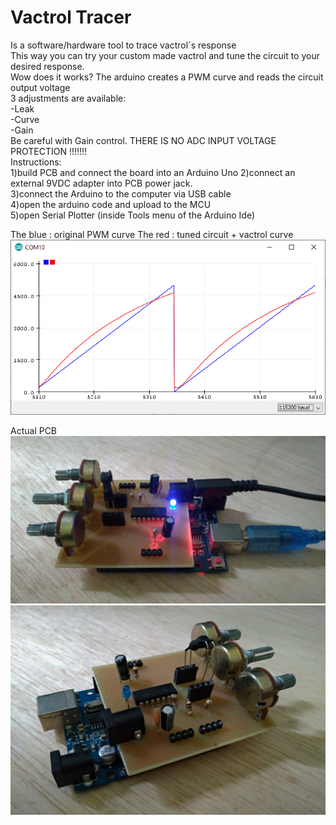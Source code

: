 # Vactrol Tracer

Is a software/hardware tool to trace vactrol´s response<br>
This way you can try your custom made vactrol and tune the circuit to your desired response.<br>
Wow does it works? The arduino creates a PWM curve and reads the circuit output voltage<br>
3 adjustments are available:<br>
-Leak<br>
-Curve<br>
-Gain<br>
Be careful with Gain control. THERE IS NO ADC INPUT VOLTAGE PROTECTION !!!!!!!<br>
Instructions: <br>
1)build PCB and connect the board into an Arduino Uno
2)connect an external 9VDC adapter into PCB power jack.<br>
3)connect the Arduino to the computer via USB cable<br>
4)open the arduino code and upload to the MCU<br>
5)open Serial Plotter (inside Tools menu of the Arduino Ide)<br>

The blue : original PWM curve
The red : tuned circuit + vactrol curve
<img src="serial plotter sample.png"></img><br>

Actual PCB<br>
<img src="vactrol tracer 1.jpg"></img><br>
<img src="vactrol tracer 2.jpg"></img><br>

